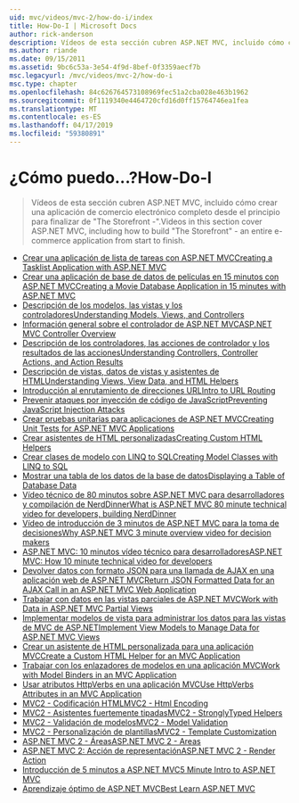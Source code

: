 ```yaml
---
uid: mvc/videos/mvc-2/how-do-i/index
title: How-Do-I | Microsoft Docs
author: rick-anderson
description: Vídeos de esta sección cubren ASP.NET MVC, incluido cómo crear una aplicación de comercio electrónico completo desde el principio para finalizar de 'El escaparate -'.
ms.author: riande
ms.date: 09/15/2011
ms.assetid: 9bc6c53a-3e54-4f9d-8bef-0f3359aecf7b
msc.legacyurl: /mvc/videos/mvc-2/how-do-i
msc.type: chapter
ms.openlocfilehash: 84c626764573108969fec51a2cba028e463b1962
ms.sourcegitcommit: 0f1119340e4464720cfd16d0ff15764746ea1fea
ms.translationtype: MT
ms.contentlocale: es-ES
ms.lasthandoff: 04/17/2019
ms.locfileid: "59380891"
---
```

# <a name="how-do-i"></a><span data-ttu-id="83a27-103">¿Cómo puedo...?</span><span class="sxs-lookup"><span data-stu-id="83a27-103">How-Do-I</span></span>

> <span data-ttu-id="83a27-104">Vídeos de esta sección cubren ASP.NET MVC, incluido cómo crear una aplicación de comercio electrónico completo desde el principio para finalizar de "The Storefront -".</span><span class="sxs-lookup"><span data-stu-id="83a27-104">Videos in this section cover ASP.NET MVC, including how to build "The Storefront" - an entire e-commerce application from start to finish.</span></span>


- [<span data-ttu-id="83a27-105">Crear una aplicación de lista de tareas con ASP.NET MVC</span><span class="sxs-lookup"><span data-stu-id="83a27-105">Creating a Tasklist Application with ASP.NET MVC</span></span>](creating-a-tasklist-application-with-aspnet-mvc.md)
- [<span data-ttu-id="83a27-106">Crear una aplicación de base de datos de películas en 15 minutos con ASP.NET MVC</span><span class="sxs-lookup"><span data-stu-id="83a27-106">Creating a Movie Database Application in 15 minutes with ASP.NET MVC</span></span>](creating-a-movie-database-application-in-15-minutes-with-aspnet-mvc.md)
- [<span data-ttu-id="83a27-107">Descripción de los modelos, las vistas y los controladores</span><span class="sxs-lookup"><span data-stu-id="83a27-107">Understanding Models, Views, and Controllers</span></span>](understanding-models-views-and-controllers.md)
- [<span data-ttu-id="83a27-108">Información general sobre el controlador de ASP.NET MVC</span><span class="sxs-lookup"><span data-stu-id="83a27-108">ASP.NET MVC Controller Overview</span></span>](aspnet-mvc-controller-overview.md)
- [<span data-ttu-id="83a27-109">Descripción de los controladores, las acciones de controlador y los resultados de las acciones</span><span class="sxs-lookup"><span data-stu-id="83a27-109">Understanding Controllers, Controller Actions, and Action Results</span></span>](understanding-controllers-controller-actions-and-action-results.md)
- [<span data-ttu-id="83a27-110">Descripción de vistas, datos de vistas y asistentes de HTML</span><span class="sxs-lookup"><span data-stu-id="83a27-110">Understanding Views, View Data, and HTML Helpers</span></span>](understanding-views-view-data-and-html-helpers.md)
- [<span data-ttu-id="83a27-111">Introducción al enrutamiento de direcciones URL</span><span class="sxs-lookup"><span data-stu-id="83a27-111">Intro to URL Routing</span></span>](an-introduction-to-url-routing.md)
- [<span data-ttu-id="83a27-112">Prevenir ataques por inyección de código de JavaScript</span><span class="sxs-lookup"><span data-stu-id="83a27-112">Preventing JavaScript Injection Attacks</span></span>](preventing-javascript-injection-attacks.md)
- [<span data-ttu-id="83a27-113">Crear pruebas unitarias para aplicaciones de ASP.NET MVC</span><span class="sxs-lookup"><span data-stu-id="83a27-113">Creating Unit Tests for ASP.NET MVC Applications</span></span>](creating-unit-tests-for-aspnet-mvc-applications.md)
- [<span data-ttu-id="83a27-114">Crear asistentes de HTML personalizadas</span><span class="sxs-lookup"><span data-stu-id="83a27-114">Creating Custom HTML Helpers</span></span>](creating-custom-html-helpers.md)
- [<span data-ttu-id="83a27-115">Crear clases de modelo con LINQ to SQL</span><span class="sxs-lookup"><span data-stu-id="83a27-115">Creating Model Classes with LINQ to SQL</span></span>](creating-model-classes-with-linq-to-sql.md)
- [<span data-ttu-id="83a27-116">Mostrar una tabla de los datos de la base de datos</span><span class="sxs-lookup"><span data-stu-id="83a27-116">Displaying a Table of Database Data</span></span>](displaying-a-table-of-database-data.md)
- [<span data-ttu-id="83a27-117">Vídeo técnico de 80 minutos sobre ASP.NET MVC para desarrolladores y compilación de NerdDinner</span><span class="sxs-lookup"><span data-stu-id="83a27-117">What is ASP.NET MVC 80 minute technical video for developers, building NerdDinner</span></span>](what-is-aspnet-mvc-80-minute-technical-video-for-developers-building-nerddinner.md)
- [<span data-ttu-id="83a27-118">Vídeo de introducción de 3 minutos de ASP.NET MVC para la toma de decisiones</span><span class="sxs-lookup"><span data-stu-id="83a27-118">Why ASP.NET MVC 3 minute overview video for decision makers</span></span>](why-aspnet-mvc-3-minute-overview-video-for-decision-makers.md)
- [<span data-ttu-id="83a27-119">ASP.NET MVC: 10 minutos vídeo técnico para desarrolladores</span><span class="sxs-lookup"><span data-stu-id="83a27-119">ASP.NET MVC: How 10 minute technical video for developers</span></span>](aspnet-mvc-how-10-minute-technical-video-for-developers.md)
- [<span data-ttu-id="83a27-120">Devolver datos con formato JSON para una llamada de AJAX en una aplicación web de ASP.NET MVC</span><span class="sxs-lookup"><span data-stu-id="83a27-120">Return JSON Formatted Data for an AJAX Call in an ASP.NET MVC Web Application</span></span>](how-do-i-return-json-formatted-data-for-an-ajax-call-in-an-aspnet-mvc-web-application.md)
- [<span data-ttu-id="83a27-121">Trabajar con datos en las vistas parciales de ASP.NET MVC</span><span class="sxs-lookup"><span data-stu-id="83a27-121">Work with Data in ASP.NET MVC Partial Views</span></span>](how-do-i-work-with-data-in-aspnet-mvc-partial-views.md)
- [<span data-ttu-id="83a27-122">Implementar modelos de vista para administrar los datos para las vistas de MVC de ASP.NET</span><span class="sxs-lookup"><span data-stu-id="83a27-122">Implement View Models to Manage Data for ASP.NET MVC Views</span></span>](how-do-i-implement-view-models-to-manage-data-for-aspnet-mvc-views.md)
- [<span data-ttu-id="83a27-123">Crear un asistente de HTML personalizada para una aplicación MVC</span><span class="sxs-lookup"><span data-stu-id="83a27-123">Create a Custom HTML Helper for an MVC Application</span></span>](how-do-i-create-a-custom-html-helper-for-an-mvc-application.md)
- [<span data-ttu-id="83a27-124">Trabajar con los enlazadores de modelos en una aplicación MVC</span><span class="sxs-lookup"><span data-stu-id="83a27-124">Work with Model Binders in an MVC Application</span></span>](how-do-i-work-with-model-binders-in-an-mvc-application.md)
- [<span data-ttu-id="83a27-125">Usar atributos HttpVerbs en una aplicación MVC</span><span class="sxs-lookup"><span data-stu-id="83a27-125">Use HttpVerbs Attributes in an MVC Application</span></span>](how-do-i-use-httpverbs-attributes-in-an-mvc-application.md)
- [<span data-ttu-id="83a27-126">MVC2 - Codificación HTML</span><span class="sxs-lookup"><span data-stu-id="83a27-126">MVC2 - Html Encoding</span></span>](mvc2-html-encoding.md)
- [<span data-ttu-id="83a27-127">MVC2 - Asistentes fuertemente tipadas</span><span class="sxs-lookup"><span data-stu-id="83a27-127">MVC2 - StronglyTyped Helpers</span></span>](mvc2-stronglytyped-helpers.md)
- [<span data-ttu-id="83a27-128">MVC2 - Validación de modelos</span><span class="sxs-lookup"><span data-stu-id="83a27-128">MVC2 - Model Validation</span></span>](mvc2-model-validation.md)
- [<span data-ttu-id="83a27-129">MVC2 - Personalización de plantillas</span><span class="sxs-lookup"><span data-stu-id="83a27-129">MVC2 - Template Customization</span></span>](mvc2-template-customization.md)
- [<span data-ttu-id="83a27-130">ASP.NET MVC 2 - Áreas</span><span class="sxs-lookup"><span data-stu-id="83a27-130">ASP.NET MVC 2 - Areas</span></span>](aspnet-mvc-2-areas.md)
- [<span data-ttu-id="83a27-131">ASP.NET MVC 2: Acción de representación</span><span class="sxs-lookup"><span data-stu-id="83a27-131">ASP.NET MVC 2 - Render Action</span></span>](aspnet-mvc-2-render-action.md)
- [<span data-ttu-id="83a27-132">Introducción de 5 minutos a ASP.NET MVC</span><span class="sxs-lookup"><span data-stu-id="83a27-132">5 Minute Intro to ASP.NET MVC</span></span>](5-minute-introduction-to-aspnet-mvc.md)
- [<span data-ttu-id="83a27-133">Aprendizaje óptimo de ASP.NET MVC</span><span class="sxs-lookup"><span data-stu-id="83a27-133">Best Learn ASP.NET MVC</span></span>](how-to-best-learn-asp-net-mvc.md)
